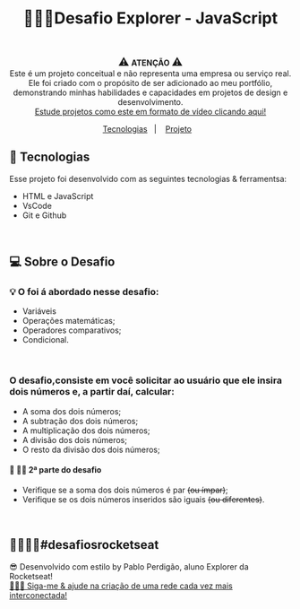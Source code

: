 <h1 align="center"> 👨🏼‍💻Desafio Explorer - JavaScript </h1>
<br/>

<p align="center">
  <span style="font-size: 19px;">⚠️</span> <strong>ATENÇÃO</strong> <span style="font-size: 19px;">⚠️</span>
  <br/>
  Este é um projeto conceitual e não representa uma empresa ou serviço real. <br/>
  Ele foi criado com o propósito de ser adicionado ao meu portfólio, demonstrando minhas habilidades e capacidades em projetos de design e desenvolvimento. <br/>
  <a href="https://rocketforms.typeform.com/to/fPcSmBp9#referral_id=e8eb53b2-1777-4867-9b33-d468fc9d1422o">Estude projetos como este em formato de vídeo clicando aqui!</a>
</p>

<p align="center">
  <a href="#-tecnologias">Tecnologias</a>&nbsp;&nbsp;&nbsp;|&nbsp;&nbsp;&nbsp;
  <a href="#-projeto">Projeto</a>&nbsp;&nbsp;&nbsp;
</p>


## 🚀 Tecnologias

Esse projeto foi desenvolvido com as seguintes tecnologias & ferramentsa:

- HTML e JavaScript
- VsCode
- Git e Github

</br>

## 💻 Sobre o Desafio

<h3>💡 O foi á abordado nesse desafio:</h3>


- Variáveis
- Operações matemáticas;
- Operadores comparativos;
- Condicional.

</br>
<h3> O desafio,consiste em você solicitar ao usuário que ele insira dois números e, a partir daí, calcular:</h3>

- A soma dos dois números;
- A subtração dos dois números;
- A multiplicação dos dois números;
- A divisão dos dois números;
- O resto da divisão dos dois números;

<h4> 👀 🧑‍🚀 2ª parte do desafio  </h4>

- Verifique se a soma dos dois números é par ~~(ou ímpar)~~;
- Verifique se os dois números inseridos são iguais ~~(ou diferentes)~~.

 <br/>


<h2>🚀👨🏼‍🚀#desafiosrocketseat</h2> 

 😎 Desenvolvido com estilo by Pablo Perdigão, aluno Explorer da Rocketseat! <br/>
[🤝🏼🌐 Siga-me & ajude na criação de uma rede cada vez mais interconectada!](https://www.instagram.com/perdigao.techjourney)


